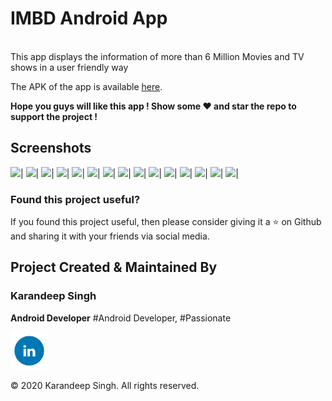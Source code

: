 # IMBD Android App
<br>This app displays the information of more than 6 Million Movies and TV shows in a user friendly way<br>

The APK of the app is available [here](https://drive.google.com/file/d/17-3-RWhkF0DlFSxsoRSnjMn2EI0MGzcb/view?usp=sharing).

**Hope you guys will like this app ! Show some ❤️ and star the repo to support the project !**
## Screenshots
<img src="https://github.com/Karandeep98/NetworkingRetrofit-Popcorn-/blob/master/images/Screenshot%20(60).png?raw=true" width="210">|
<img src="https://github.com/Karandeep98/NetworkingRetrofit-Popcorn-/blob/master/images/Screenshot%20(61).png?raw=true" width="210">|
<img src="https://github.com/Karandeep98/NetworkingRetrofit-Popcorn-/blob/master/images/Screenshot%20(62).png?raw=true" width="210">|
<img src="https://github.com/Karandeep98/NetworkingRetrofit-Popcorn-/blob/master/images/Screenshot%20(63).png?raw=true" width="210">|
<img src="https://github.com/Karandeep98/NetworkingRetrofit-Popcorn-/blob/master/images/Screenshot%20(64).png?raw=true" width="210">|
<img src="https://github.com/Karandeep98/NetworkingRetrofit-Popcorn-/blob/master/images/Screenshot%20(65).png?raw=true" width="210">|
<img src="https://github.com/Karandeep98/NetworkingRetrofit-Popcorn-/blob/master/images/Screenshot%20(66).png?raw=true" width="210">|
<img src="https://github.com/Karandeep98/NetworkingRetrofit-Popcorn-/blob/master/images/Screenshot%20(67).png?raw=true" width="210">|
<img src="https://github.com/Karandeep98/NetworkingRetrofit-Popcorn-/blob/master/images/Screenshot%20(68).png?raw=true" width="210">|
<img src="https://github.com/Karandeep98/NetworkingRetrofit-Popcorn-/blob/master/images/Screenshot%20(69).png?raw=true" width="210">|
<img src="https://github.com/Karandeep98/NetworkingRetrofit-Popcorn-/blob/master/images/Screenshot%20(70).png?raw=true" width="210">|
<img src="https://github.com/Karandeep98/NetworkingRetrofit-Popcorn-/blob/master/images/Screenshot%20(71).png?raw=true" width="210">|
<img src="https://github.com/Karandeep98/NetworkingRetrofit-Popcorn-/blob/master/images/Screenshot%20(72).png?raw=true" width="210">|
<img src="https://github.com/Karandeep98/NetworkingRetrofit-Popcorn-/blob/master/images/Screenshot%20(74).png?raw=true" width="210">|
<img src="https://github.com/Karandeep98/NetworkingRetrofit-Popcorn-/blob/master/images/Screenshot%20(75).png?raw=true" width="210">|
### Found this project useful? 

If you found this project useful, then please consider giving it a :star: on Github and sharing it with your friends via social media.

## Project Created & Maintained By

### Karandeep Singh
**Android Developer**  #Android Developer, #Passionate

<a href="https://www.linkedin.com/in/karandeep-singh-24a952190/"><img src="https://github.com/aritraroy/social-icons/blob/master/linkedin-icon.png?raw=true" width="60"></a>

© 2020 Karandeep Singh. All rights reserved.
